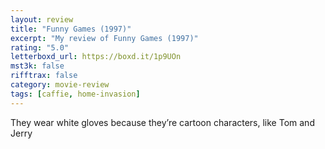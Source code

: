 ```yaml
---
layout: review
title: "Funny Games (1997)"
excerpt: "My review of Funny Games (1997)"
rating: "5.0"
letterboxd_url: https://boxd.it/1p9UOn
mst3k: false
rifftrax: false
category: movie-review
tags: [caffie, home-invasion]
---
```


They wear white gloves because they’re cartoon characters, like Tom and Jerry
